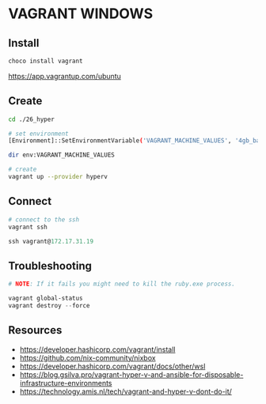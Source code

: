 # VAGRANT WINDOWS

## Install

```sh
choco install vagrant
```

https://app.vagrantup.com/ubuntu

## Create

```sh
cd ./26_hyper

# set environment
[Environment]::SetEnvironmentVariable('VAGRANT_MACHINE_VALUES', '4gb_base_ubuntu.yaml')

dir env:VAGRANT_MACHINE_VALUES

# create
vagrant up --provider hyperv
```

## Connect

```powershell
# connect to the ssh
vagrant ssh

ssh vagrant@172.17.31.19 
```

## Troubleshooting

```powershell
# NOTE: If it fails you might need to kill the ruby.exe process.  

vagrant global-status
vagrant destroy --force
```

## Resources

* https://developer.hashicorp.com/vagrant/install
* https://github.com/nix-community/nixbox
* https://developer.hashicorp.com/vagrant/docs/other/wsl
* https://blog.gsilva.pro/vagrant-hyper-v-and-ansible-for-disposable-infrastructure-environments
* https://technology.amis.nl/tech/vagrant-and-hyper-v-dont-do-it/